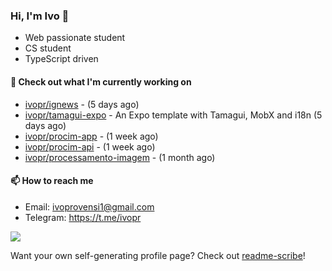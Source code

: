 ### Hi, I'm Ivo 👋

* Web passionate student
* CS student
* TypeScript driven

#### 👷 Check out what I'm currently working on

- [ivopr/ignews](https://github.com/ivopr/ignews) -  (5 days ago)
- [ivopr/tamagui-expo](https://github.com/ivopr/tamagui-expo) - An Expo template with Tamagui, MobX and i18n (5 days ago)
- [ivopr/procim-app](https://github.com/ivopr/procim-app) -  (1 week ago)
- [ivopr/procim-api](https://github.com/ivopr/procim-api) -  (1 week ago)
- [ivopr/processamento-imagem](https://github.com/ivopr/processamento-imagem) -  (1 month ago)

#### 📫 How to reach me

- Email: [ivoprovensi1@gmail.com](mailto://ivoprovensi1@gmail.com)
- Telegram: https://t.me/ivopr

![](https://github-readme-stats.vercel.app/api/top-langs/?username=ivopr&layout=compact&theme=react)

Want your own self-generating profile page? Check out [readme-scribe](https://github.com/muesli/readme-scribe)!
